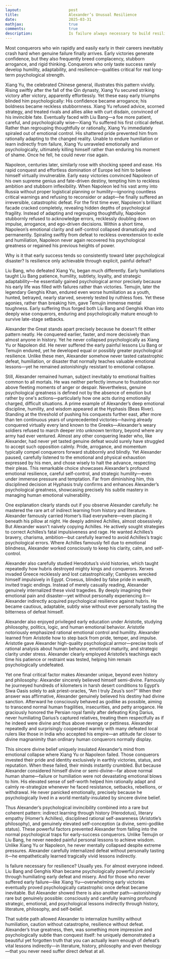```yaml
---
layout:                     post
title:                      Alexander’s Unusual Resilience
date:                       2025-03-31
mathjax:                    true
comments:                   true
description:                Is failure always necessary to build resilience?
---
```


Most conquerors who win rapidly and easily early in their careers inevitably crash hard when genuine failure finally arrives. Early victories generate confidence, but they also frequently breed complacency, stubborn arrogance, and rigid thinking. Conquerors who only taste success rarely develop humility, adaptability, and resilience—qualities critical for real long-term psychological strength.

Xiang Yu, the celebrated Chinese general, illustrates this pattern vividly. Rising swiftly after the fall of the Qin dynasty, Xiang Yu secured striking victory after victory, apparently effortlessly. Yet these easy early triumphs blinded him psychologically: His confidence became arrogance; his boldness became reckless stubbornness. Xiang Yu refused advice, scorned strategy, and treated rivals and allies alike with curt disdain, convinced of his invincible fate. Eventually faced with Liu Bang—a foe more patient, careful, and psychologically wise—Xiang Yu suffered his first critical defeat. Rather than regrouping thoughtfully or rationally, Xiang Yu immediately spiraled out of emotional control. His shattered pride prevented him from rationally adapting to the changed reality. Unable to endure humiliation or learn indirectly from failure, Xiang Yu unraveled emotionally and psychologically, ultimately killing himself rather than enduring his moment of shame. Once he fell, he could never rise again.

Napoleon, centuries later, similarly rose with shocking speed and ease. His rapid conquest and effortless domination of Europe led him to believe himself virtually invulnerable. Early easy victories convinced Napoleon of his own supreme genius and fate-driven destiny, tempting him to reckless ambition and stubborn inflexibility. When Napoleon led his vast army into Russia without proper logistical planning or humility—ignoring countless critical warnings and refusing to reconsider or adapt—he finally suffered an irreversible, catastrophic defeat. For the first time ever, Napoleon's brilliant facade cracked completely, revealing hidden depths of psychological fragility. Instead of adapting and regrouping thoughtfully, Napoleon stubbornly refused to acknowledge errors, recklessly doubling down on impulse, arrogance, and ego-driven decisions. Within a short time, Napoleon’s emotional clarity and self-control collapsed dramatically and permanently. Spiraling swiftly from defeat to reckless overextension to exile and humiliation, Napoleon never again recovered his psychological greatness or regained his previous heights of power.

Why is it that early success tends so consistently toward later psychological disaster? Is resilience only achievable through explicit, painful defeat?

Liu Bang, who defeated Xiang Yu, began much differently. Early humiliations taught Liu Bang patience, humility, subtlety, loyalty, and strategic adaptability—he essentially gained psychological armor precisely because his early life was filled with failures rather than victories. Temujin, later the legendary Genghis Khan, endured even worse humiliation as a youth, hunted, betrayed, nearly starved, severely tested by ruthless foes. Yet these agonies, rather than breaking him, gave Temujin immense mental toughness. Early suffering thus forged both Liu Bang and Genghis Khan into deeply wise conquerors, enduring and psychologically mature enough to survive late-stage setbacks.

Alexander the Great stands apart precisely because he doesn’t fit either pattern neatly. He conquered earlier, faster, and more decisively than almost anyone in history. Yet he never collapsed psychologically as Xiang Yu or Napoleon did. He never suffered the early painful lessons Liu Bang or Temujin endured, yet he developed equal or possibly greater psychological resilience. Unlike these men, Alexander somehow never tasted catastrophic defeat, humiliation, or disaster that normally teaches valuable emotional lessons—yet he remained astonishingly resistant to emotional collapse.

Still, Alexander remained human, subject inevitably to emotional frailties common to all mortals. He was neither perfectly immune to frustration nor above fleeting moments of anger or despair. Nevertheless, genuine psychological greatness is defined not by the absence of emotion but rather by one's actions—particularly how one acts during emotionally charged, difficult situations. A prime example of Alexander’s deep emotional discipline, humility, and wisdom appeared at the Hyphasis (Beas River). Standing at the threshold of pushing his conquests further east, after more than ten continuous years of unprecedented victories—having already conquered virtually every land known to the Greeks—Alexander’s weary soldiers refused to march deeper into unknown territory, beyond where any army had ever ventured. Almost any other conquering leader who, like Alexander, had never yet tasted genuine defeat would surely have struggled to accept such opposition calmly. Pride, arrogance, and momentum typically compel conquerors forward stubbornly and blindly. Yet Alexander paused, carefully listened to the emotional and physical exhaustion expressed by his men, and chose wisely to halt the advance, respecting their pleas. This remarkable choice showcases Alexander’s profound emotional resilience, careful self-control, and strategic humility—even under immense pressure and temptation. Far from diminishing him, this disciplined decision at Hyphasis truly confirms and enhances Alexander’s psychological greatness, showcasing precisely his subtle mastery in managing human emotional vulnerability.

One explanation clearly stands out if you observe Alexander carefully: he mastered the rare art of indirect learning from history and literature. Alexander famously carried Homer’s Iliad everywhere—even placing it beneath his pillow at night. He deeply admired Achilles, almost obsessively. But Alexander wasn't naively copying Achilles. He actively sought strategies to correct Achilles’s fatal impulsiveness and rage. He wanted Achilles’s bravery, charisma, ambition—but carefully learned to avoid Achilles’s tragic psychological errors. Where Achilles famously fell due to emotional blindness, Alexander worked consciously to keep his clarity, calm, and self-control.

Alexander also carefully studied Herodotus’s vivid histories, which taught repeatedly how hubris destroyed mighty kings and conquerors. Xerxes invaded Greece recklessly and lost catastrophically; Cambyses wrecked himself impulsively in Egypt. Croesus, blinded by false pride in wealth, invited tragic endings. Instead of merely casually reading, Alexander genuinely internalized these vivid tragedies. By deeply imagining their emotional pain and disaster—yet without personally experiencing it—Alexander indirectly acquired psychological resilience against hubris. He became cautious, adaptable, subtly wise without ever personally tasting the bitterness of defeat himself.

Alexander also enjoyed privileged early education under Aristotle, studying philosophy, politics, logic, and human emotional behavior. Aristotle notoriously emphasized rational emotional control and humility. Alexander learned from Aristotle how to step back from pride, temper, and impulse. Aristotle gave Alexander high-quality psychological armor—precise tools of rational analysis about human behavior, emotional maturity, and strategic clarity under stress. Alexander clearly employed Aristotle’s teachings each time his patience or restraint was tested, helping him remain psychologically undefeated.

Yet one final critical factor makes Alexander unique, beyond even history and philosophy: Alexander sincerely believed himself semi-divine. Famously he journeyed hundreds of kilometers in harsh desert conditions to Egypt’s Siwa Oasis solely to ask priest-oracles, “Am I truly Zeus’s son?” When their answer was affirmative, Alexander genuinely believed his destiny had divine sanction. Afterward he consciously behaved as godlike as possible, aiming to transcend normal human fragilities, insecurities, and petty arrogance. He graciously honored the Persian royal family after defeating King Darius, never humiliating Darius’s captured relatives, treating them respectfully as if he indeed were divine and thus above revenge or pettiness. Alexander repeatedly and surprisingly cooperated warmly with many defeated local rulers like those in India who accepted his empire—an attitude far closer to divine magnanimity than ordinary human conquerors normally display.

This sincere divine belief uniquely insulated Alexander’s mind from emotional collapse where Xiang Yu or Napoleon failed. Those conquerors invested their pride and identity exclusively in earthly victories, status, and reputation. When these failed, their minds instantly crumbled. But because Alexander considered himself divine or semi-divine—far above normal human shame—failure or humiliation were not devastating emotional blows to him. His elevated sense of self-worth helped him rationally adapt and calmly re-strategize whenever he faced resistance, setbacks, rebellions, or withdrawal. He never panicked emotionally, precisely because he psychologically lived in a world mentally-insulated by sincere divine belief.

Thus Alexander’s psychological invincibility combined into a rare but coherent pattern: indirect learning through history (Herodotus), literary empathy (Homer’s Achilles), disciplined rational self-awareness (Aristotle’s philosophy), and genuinely elevated self-conception (a divine, semi-godlike status). These powerful factors prevented Alexander from falling into the normal psychological traps for early-success conquerors. Unlike Temujin or Liu Bang, he never needed painful personal lessons to achieve wisdom. Unlike Xiang Yu or Napoleon, he never mentally collapsed despite extreme pressures. Alexander carefully internalized defeat without personally tasting it—he empathetically learned tragically vivid lessons indirectly.

Is failure necessary for resilience? Usually yes. For almost everyone indeed. Liu Bang and Genghis Khan became psychologically powerful precisely through humiliating early defeat and misery. And for those who never suffered early failure—like Xiang Yu—overwhelming early victories eventually proved psychologically catastrophic once defeat became inevitable. But Alexander showed there is also another path—astonishingly rare but genuinely possible: consciously and carefully learning profound strategic, emotional, and psychological lessons indirectly through history, literature, philosophy, and self-belief.

That subtle path allowed Alexander to internalize humility without humiliation, caution without catastrophe, resilience without defeat. Alexander’s true greatness, then, was something more impressive and psychologically subtle than conquest itself: he uniquely demonstrated a beautiful yet forgotten truth that you can actually learn enough of defeat’s vital lessons indirectly—in literature, history, philosophy and even theology—that you never need suffer direct defeat at all.


